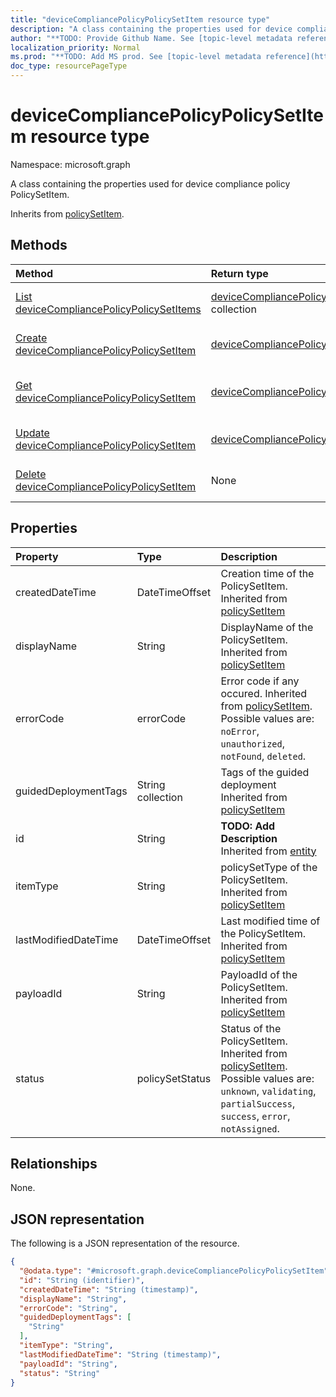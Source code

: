 ```yaml
---
title: "deviceCompliancePolicyPolicySetItem resource type"
description: "A class containing the properties used for device compliance policy PolicySetItem."
author: "**TODO: Provide Github Name. See [topic-level metadata reference](https://msgo.azurewebsites.net/add/document/guidelines/metadata.html#topic-level-metadata)**"
localization_priority: Normal
ms.prod: "**TODO: Add MS prod. See [topic-level metadata reference](https://msgo.azurewebsites.net/add/document/guidelines/metadata.html#topic-level-metadata)**"
doc_type: resourcePageType
---
```


# deviceCompliancePolicyPolicySetItem resource type

Namespace: microsoft.graph



A class containing the properties used for device compliance policy PolicySetItem.


Inherits from [policySetItem](../resources/policysetitem.md).

## Methods
|Method|Return type|Description|
|:---|:---|:---|
|[List deviceCompliancePolicyPolicySetItems](../api/devicecompliancepolicypolicysetitem-list.md)|[deviceCompliancePolicyPolicySetItem](../resources/devicecompliancepolicypolicysetitem.md) collection|Get a list of the [deviceCompliancePolicyPolicySetItem](../resources/devicecompliancepolicypolicysetitem.md) objects and their properties.|
|[Create deviceCompliancePolicyPolicySetItem](../api/devicecompliancepolicypolicysetitem-create.md)|[deviceCompliancePolicyPolicySetItem](../resources/devicecompliancepolicypolicysetitem.md)|Create a new [deviceCompliancePolicyPolicySetItem](../resources/devicecompliancepolicypolicysetitem.md) object.|
|[Get deviceCompliancePolicyPolicySetItem](../api/devicecompliancepolicypolicysetitem-get.md)|[deviceCompliancePolicyPolicySetItem](../resources/devicecompliancepolicypolicysetitem.md)|Read the properties and relationships of a [deviceCompliancePolicyPolicySetItem](../resources/devicecompliancepolicypolicysetitem.md) object.|
|[Update deviceCompliancePolicyPolicySetItem](../api/devicecompliancepolicypolicysetitem-update.md)|[deviceCompliancePolicyPolicySetItem](../resources/devicecompliancepolicypolicysetitem.md)|Update the properties of a [deviceCompliancePolicyPolicySetItem](../resources/devicecompliancepolicypolicysetitem.md) object.|
|[Delete deviceCompliancePolicyPolicySetItem](../api/devicecompliancepolicypolicysetitem-delete.md)|None|Deletes a [deviceCompliancePolicyPolicySetItem](../resources/devicecompliancepolicypolicysetitem.md) object.|

## Properties
|Property|Type|Description|
|:---|:---|:---|
|createdDateTime|DateTimeOffset|Creation time of the PolicySetItem. Inherited from [policySetItem](../resources/policysetitem.md)|
|displayName|String|DisplayName of the PolicySetItem. Inherited from [policySetItem](../resources/policysetitem.md)|
|errorCode|errorCode|Error code if any occured. Inherited from [policySetItem](../resources/policysetitem.md). Possible values are: `noError`, `unauthorized`, `notFound`, `deleted`.|
|guidedDeploymentTags|String collection|Tags of the guided deployment Inherited from [policySetItem](../resources/policysetitem.md)|
|id|String|**TODO: Add Description** Inherited from [entity](../resources/entity.md)|
|itemType|String|policySetType of the PolicySetItem. Inherited from [policySetItem](../resources/policysetitem.md)|
|lastModifiedDateTime|DateTimeOffset|Last modified time of the PolicySetItem. Inherited from [policySetItem](../resources/policysetitem.md)|
|payloadId|String|PayloadId of the PolicySetItem. Inherited from [policySetItem](../resources/policysetitem.md)|
|status|policySetStatus|Status of the PolicySetItem. Inherited from [policySetItem](../resources/policysetitem.md). Possible values are: `unknown`, `validating`, `partialSuccess`, `success`, `error`, `notAssigned`.|

## Relationships
None.

## JSON representation
The following is a JSON representation of the resource.
<!-- {
  "blockType": "resource",
  "keyProperty": "id",
  "@odata.type": "microsoft.graph.deviceCompliancePolicyPolicySetItem",
  "baseType": "microsoft.graph.policySetItem",
  "openType": false
}
-->
``` json
{
  "@odata.type": "#microsoft.graph.deviceCompliancePolicyPolicySetItem",
  "id": "String (identifier)",
  "createdDateTime": "String (timestamp)",
  "displayName": "String",
  "errorCode": "String",
  "guidedDeploymentTags": [
    "String"
  ],
  "itemType": "String",
  "lastModifiedDateTime": "String (timestamp)",
  "payloadId": "String",
  "status": "String"
}
```

